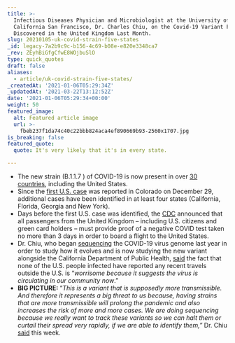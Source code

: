 ```yaml
---
title: >-
  Infectious Diseases Physician and Microbiologist at the University of
  California San Francisco, Dr. Charles Chiu, on the Covid-19 Variant First
  Discovered in the United Kingdom Last Month.
slug: 20210105-uk-covid-strain-five-states
_id: legacy-7a2b9c9c-b156-4c69-b08e-e820e3348ca7
_rev: ZEyhBiGfgCfwE8WOjbuSlO
type: quick_quotes
draft: false
aliases:
  - article/uk-covid-strain-five-states/
_createdAt: '2021-01-06T05:29:34Z'
_updatedAt: '2021-03-22T13:12:52Z'
date: '2021-01-06T05:29:34+00:00'
weight: 50
featured_image:
  alt: Featured article image
  url: >-
    fbeb237f1da74c40c22bbb824aca4ef890669b93-2560x1707.jpg
is_breaking: false
featured_quote:
  quote: It's very likely that it's in every state.

---
```

* The new strain (B.1.1.7 ) of COVID-19 is now present in over [30 countries](https://www.usatoday.com/story/news/health/2021/01/02/new-covid-strain-b-117-explained/4112125001/), including the United States.
* Since the [first U.S. case](https://www.colorado.gov/governor/news/3856-gov-polis-and-state-public-health-officials-announce-first-case-covid-variant-covid-19) was reported in Colorado on December 29, additional cases have been identified in at least four states (California, Florida, Georgia and New York).
* Days before the first U.S. case was identified, the [CDC](https://www.cdc.gov/coronavirus/2019-ncov/travelers/testing-UK-air-travelers.html) announced that all passengers from the United Kingdom – including U.S. citizens and green card holders – must provide proof of a negative COVID test taken no more than 3 days in order to board a flight to the United States.
* Dr. Chiu, who began [sequencing](https://www.sfchronicle.com/health/article/The-man-behind-the-sequencing-of-coronavirus-15148437.php) the COVID-19 virus genome last year in order to study how it evolves and is now studying the new variant alongside the California Department of Public Health, [said](https://news.yahoo.com/contagious-uk-coronavirus-variant-probably-160440760.html) the fact that none of the U.S. people infected have reported any recent travels outside the U.S. is “_worrisome because it suggests the virus is circulating in our community now_.”
* **BIG PICTURE:** “_This is a variant that is supposedly more transmissible. And therefore it represents a big threat to us because, having strains that are more transmissible will prolong the pandemic and also increases the risk of more and more cases. We are doing sequencing because we really want to track these variants so we can halt them or curtail their spread very rapidly, if we are able to identify them,”_ Dr. Chiu [said](https://www.kron4.com/news/bay-area/why-covid-mutations-matter-in-containing-the-virus/) this week.